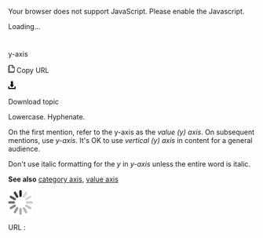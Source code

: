 Your browser does not support JavaScript. Please enable the Javascript.

Loading...

# 

y-axis

![Copy URL](media/y-axis/Copy.png)
Copy URL

![Download](media/y-axis/Download.png)

Download topic

Lowercase. Hyphenate.

On the first mention, refer to the y-axis as the *value (y) axis*. On subsequent mentions, use *y-axis*. It's OK to use *vertical (y) axis* in content for a general audience.

Don't use italic formatting for the *y* in *y-axis* unless the entire word is italic.

**See also** [category axis](https://worldready.cloudapp.net/Styleguide/Read?id=2700&topicid=33517), [value axis](https://worldready.cloudapp.net/Styleguide/Read?id=2700&topicid=33518)

![In progress](media/y-axis/activity-large.gif)

URL :
